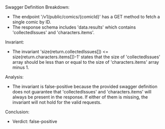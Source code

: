 Swagger Definition Breakdown:
- The endpoint '/v1/public/comics/{comicId}' has a GET method to fetch a single comic by ID.
- The response schema includes 'data.results' which contains 'collectedIssues' and 'characters.items'.

Invariant:
- The invariant 'size(return.collectedIssues[]) <= size(return.characters.items[])-1' states that the size of 'collectedIssues' array should be less than or equal to the size of 'characters.items' array minus 1.

Analysis:
- The invariant is false-positive because the provided swagger definition does not guarantee that 'collectedIssues' and 'characters.items' will always be present in the response. If either of them is missing, the invariant will not hold for the valid requests.

Conclusion:
- Verdict: false-positive
